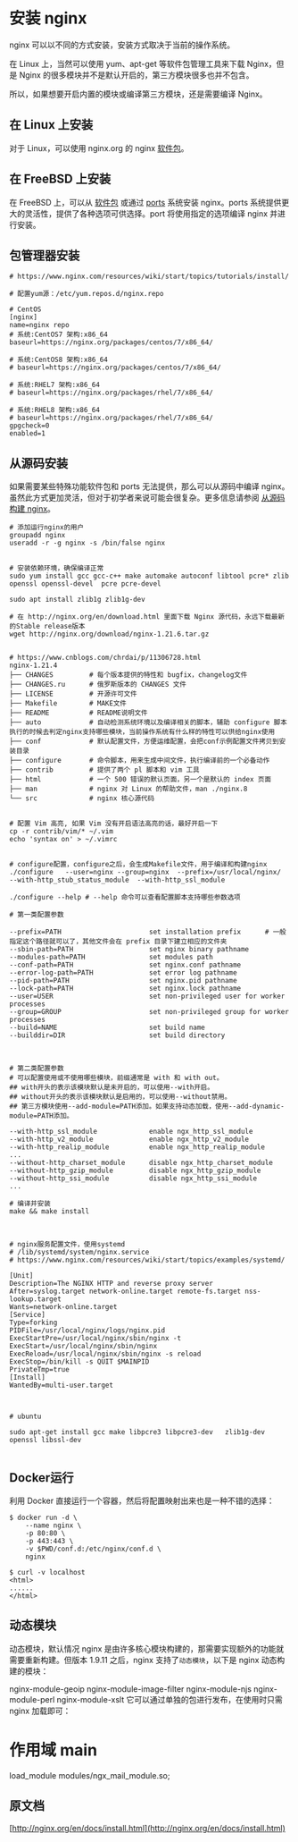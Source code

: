 # 安装 nginx

nginx 可以以不同的方式安装，安装方式取决于当前的操作系统。

在 Linux 上，当然可以使用 yum、apt-get 等软件包管理工具来下载 Nginx，但是 Nginx 的很多模块并不是默认开启的，第三方模块很多也并不包含。

所以，如果想要开启内置的模块或编译第三方模块，还是需要编译 Nginx。



## 在 Linux 上安装

对于 Linux，可以使用 nginx.org 的 nginx [软件包](../其他/linux包.md)。

## 在 FreeBSD 上安装

在 FreeBSD 上，可以从 [软件包](http://www.freebsd.org/doc/handbook/pkgng-intro.html) 或通过 [ports](http://www.freebsd.org/doc/handbook/ports-using.html) 系统安装 nginx。ports 系统提供更大的灵活性，提供了各种选项可供选择。port 将使用指定的选项编译 nginx 并进行安装。

## 包管理器安装

```shell
# https://www.nginx.com/resources/wiki/start/topics/tutorials/install/

# 配置yum源：/etc/yum.repos.d/nginx.repo 

# CentOS
[nginx]
name=nginx repo
# 系统:CentOS7 架构:x86_64
baseurl=https://nginx.org/packages/centos/7/x86_64/

# 系统:CentOS8 架构:x86_64
# baseurl=https://nginx.org/packages/centos/7/x86_64/

# 系统:RHEL7 架构:x86_64
# baseurl=https://nginx.org/packages/rhel/7/x86_64/

# 系统:RHEL8 架构:x86_64
# baseurl=https://nginx.org/packages/rhel/7/x86_64/
gpgcheck=0
enabled=1

```


## 从源码安装

如果需要某些特殊功能软件包和 ports 无法提供，那么可以从源码中编译 nginx。虽然此方式更加灵活，但对于初学者来说可能会很复杂。更多信息请参阅 [从源码构建 nginx](../How-To/从源码构建nginx.md)。

```shell
# 添加运行nginx的用户
groupadd nginx
useradd -r -g nginx -s /bin/false nginx


# 安装依赖环境，确保编译正常
sudo yum install gcc gcc-c++ make automake autoconf libtool pcre* zlib openssl openssl-devel  pcre pcre-devel

sudo apt install zlib1g zlib1g-dev

# 在 http://nginx.org/en/download.html 里面下载 Nginx 源代码，永远下载最新的Stable release版本
wget http://nginx.org/download/nginx-1.21.6.tar.gz


# https://www.cnblogs.com/chrdai/p/11306728.html
nginx-1.21.4
├── CHANGES 		# 每个版本提供的特性和 bugfix，changelog文件
├── CHANGES.ru 		# 俄罗斯版本的 CHANGES 文件
├── LICENSE			# 开源许可文件
├── Makefile        # MAKE文件   
├── README          # README说明文件
├── auto            # 自动检测系统环境以及编译相关的脚本，辅助 configure 脚本执行的时候去判定nginx支持哪些模块，当前操作系统有什么样的特性可以供给nginx使用
├── conf            # 默认配置文件，方便运维配置，会把conf示例配置文件拷贝到安装目录
├── configure       # 命令脚本，用来生成中间文件，执行编译前的一个必备动作
├── contrib         # 提供了两个 pl 脚本和 vim 工具
├── html            # 一个 500 错误的默认页面，另一个是默认的 index 页面
├── man             # nginx 对 Linux 的帮助文件，man ./nginx.8
└── src             # nginx 核心源代码


# 配置 Vim 高亮, 如果 Vim 没有开启语法高亮的话，最好开启一下
cp -r contrib/vim/* ~/.vim
echo 'syntax on' > ~/.vimrc 


# configure配置，configure之后，会生成Makefile文件，用于编译和构建nginx
./configure   --user=nginx --group=nginx  --prefix=/usr/local/nginx/  --with-http_stub_status_module  --with-http_ssl_module

./configure --help # --help 命令可以查看配置脚本支持哪些参数选项

# 第一类配置参数

--prefix=PATH                      set installation prefix      # 一般指定这个路径就可以了，其他文件会在 prefix 目录下建立相应的文件夹
--sbin-path=PATH                   set nginx binary pathname
--modules-path=PATH                set modules path
--conf-path=PATH                   set nginx.conf pathname
--error-log-path=PATH              set error log pathname
--pid-path=PATH                    set nginx.pid pathname
--lock-path=PATH                   set nginx.lock pathname
--user=USER                        set non-privileged user for worker processes
--group=GROUP                      set non-privileged group for worker processes
--build=NAME                       set build name
--builddir=DIR                     set build directory



# 第二类配置参数
# 可以配置使用或不使用哪些模块，前缀通常是 with 和 with out。
## with开头的表示该模块默认是未开启的，可以使用--with开启。
## without开头的表示该模块默认是启用的，可以使用--without禁用。
## 第三方模块使用--add-module=PATH添加。如果支持动态加载，使用--add-dynamic-module=PATH添加。

--with-http_ssl_module             enable ngx_http_ssl_module
--with-http_v2_module              enable ngx_http_v2_module
--with-http_realip_module          enable ngx_http_realip_module
...
--without-http_charset_module      disable ngx_http_charset_module
--without-http_gzip_module         disable ngx_http_gzip_module
--without-http_ssi_module          disable ngx_http_ssi_module
...

# 编译并安装
make && make install 



# nginx服务配置文件，使用systemd
# /lib/systemd/system/nginx.service
# https://www.nginx.com/resources/wiki/start/topics/examples/systemd/

[Unit]
Description=The NGINX HTTP and reverse proxy server
After=syslog.target network-online.target remote-fs.target nss-lookup.target
Wants=network-online.target
[Service]
Type=forking
PIDFile=/usr/local/nginx/logs/nginx.pid
ExecStartPre=/usr/local/nginx/sbin/nginx -t
ExecStart=/usr/local/nginx/sbin/nginx
ExecReload=/usr/local/nginx/sbin/nginx -s reload
ExecStop=/bin/kill -s QUIT $MAINPID
PrivateTmp=true
[Install]
WantedBy=multi-user.target



# ubuntu

sudo apt-get install gcc make libpcre3 libpcre3-dev   zlib1g-dev openssl libssl-dev 


```

## Docker运行

利用 Docker 直接运行一个容器，然后将配置映射出来也是一种不错的选择：


```shell
$ docker run -d \
    --name nginx \
    -p 80:80 \
    -p 443:443 \
    -v $PWD/conf.d:/etc/nginx/conf.d \
    nginx

$ curl -v localhost
<html>
......
</html>

```

## 动态模块

动态模块，默认情况 nginx 是由许多核心模块构建的，那需要实现额外的功能就需要重新构建。但版本 1.9.11 之后，nginx 支持了`动态模块`，以下是 nginx 动态构建的模块：

nginx-module-geoip
nginx-module-image-filter
nginx-module-njs
nginx-module-perl
nginx-module-xslt
它可以通过单独的包进行发布，在使用时只需 nginx 加载即可：

# 作用域 main
load_module modules/ngx_mail_module.so;

## 原文档

[http://nginx.org/en/docs/install.html](http://nginx.org/en/docs/install.html)
